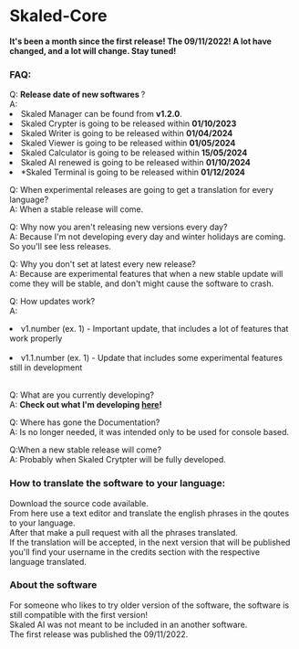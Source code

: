 # Skaled-Core

<b>It's been a month since the first release! The 09/11/2022! A lot have changed, and a lot will change. Stay tuned! </b>

<h3>FAQ:</h3>
Q: <b>Release date of new softwares </b>? <br>
A:
<li>Skaled Manager can be found from <b>v1.2.0</b>.</li>
<li>Skaled Crypter is going to be released within <b>01/10/2023</b></li>
<li>Skaled Writer is going to be released within <b>01/04/2024</b></li>
<li>Skaled Viewer is going to be released within <b>01/05/2024</b></li>
<li>Skaled Calculator is going to be released within <b>15/05/2024</b></li>
<li>Skaled AI renewed is going to be released within <b>01/10/2024</b></li>
<li>*Skaled Terminal is going to be released within <b>01/12/2024</b></li>

Q: When experimental releases are going to get a translation for every language? <br>
A: When a stable release will come.

Q: Why now you aren't releasing new versions every day? <br>
A: Because I'm not developing every day and winter holidays are coming. So you'll see less releases.

Q: Why you don't set at latest every new release? <br>
A: Because are experimental features that when a new stable update will come they will be stable, and don't might cause the software to crash.

Q: How updates work? <br>
A:
 <li>v1.number (ex. 1) - Important update, that includes a lot of features that work properly</li> <br>
 <li>v1.1.number (ex. 1) - Update that includes some experimental features still in development</li> <br>

Q: What are you currently developing? <br>
A: <b>Check out what I'm developing [here](https://trello.com/b/08H6V1DG/skaled-core)! </b>

Q: Where has gone the Documentation?<br>
A: Is no longer needed, it was intended only to be used for console based.

Q:When a new stable release will come? <br>
A: Probably when Skaled Crytpter will be fully developed.

<h3>How to translate the software to your language: </h3>
Download the source code available. <br>
From here use a text editor and translate the english phrases in the qoutes to your language. <br>
After that make a pull request with all the phrases translated. <br>
If the translation will be accepted, in the next version that will be published you'll find your username in the credits section with the respective language translated.

<h3>About the software</h3>
For someone who likes to try older version of the software, the software is still compatible with the first version! <br>
Skaled AI was not meant to be included in an another software. <br>
The first release was published the 09/11/2022.

